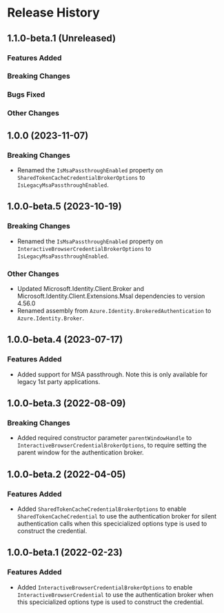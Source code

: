 # Release History

## 1.1.0-beta.1 (Unreleased)

### Features Added

### Breaking Changes

### Bugs Fixed

### Other Changes

## 1.0.0 (2023-11-07)

### Breaking Changes
- Renamed the `IsMsaPassthroughEnabled` property on `SharedTokenCacheCredentialBrokerOptions` to `IsLegacyMsaPassthroughEnabled`.

## 1.0.0-beta.5 (2023-10-19)

### Breaking Changes
- Renamed the `IsMsaPassthroughEnabled` property on `InteractiveBrowserCredentialBrokerOptions` to `IsLegacyMsaPassthroughEnabled`.

### Other Changes
- Updated Microsoft.Identity.Client.Broker and Microsoft.Identity.Client.Extensions.Msal dependencies to version 4.56.0
- Renamed assembly from `Azure.Identity.BrokeredAuthentication` to `Azure.Identity.Broker`.

## 1.0.0-beta.4 (2023-07-17)

### Features Added

- Added support for MSA passthrough. Note this is only available for legacy 1st party applications.

## 1.0.0-beta.3 (2022-08-09)

### Breaking Changes
- Added required constructor parameter `parentWindowHandle` to `InteractiveBrowserCredentialBrokerOptions`, to require setting the parent window for the authentication broker.

## 1.0.0-beta.2 (2022-04-05)

### Features Added
- Added `SharedTokenCacheCredentialBrokerOptions` to enable `SharedTokenCacheCredential` to use the authentication broker for silent authentication calls when this specicialized options type is used to construct the credential.

## 1.0.0-beta.1 (2022-02-23)

### Features Added
- Added `InteractiveBrowserCredentialBrokerOptions` to enable `InteractiveBrowserCredential` to use the authentication broker when this specicialized options type is used to construct the credential.
